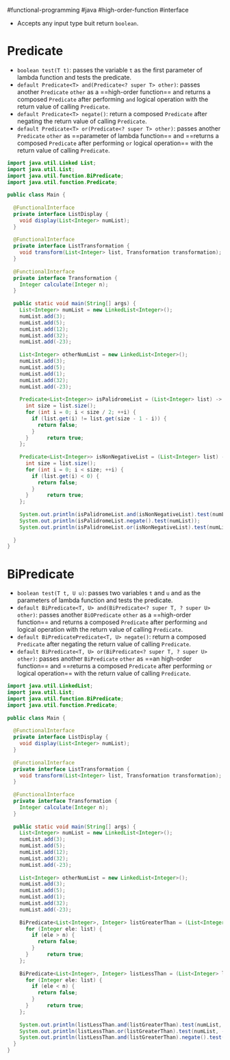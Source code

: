 #functional-programming  #java #high-order-function #interface 

- Accepts any input type buit return `boolean`.
# Predicate
- `boolean test(T t)`: passes the variable `t` as the first parameter of lambda function and tests the predicate.
- `default Predicate<T> and(Predicate<? super T> other)`: passes another `Predicate` `other` as a ==high-order function== and returns a composed `Predicate` after performing `and` logical operation with the return value of calling `Predicate`.
- `default Predicate<T> negate()`: return a composed `Predicate` after negating the return value of calling `Predicate`.
- `default Predicate<T> or(Predicate<? super T> other)`: passes another `Predicate` `other` as ==parameter of lambda function== and ==returns a composed `Predicate` after performing `or` logical operation== with the return value of calling `Predicate`.
```Java
import java.util.Linked List;  
import java.util.List;  
import java.util.function.BiPredicate;  
import java.util.function.Predicate;  
  
public class Main {  
  
  @FunctionalInterface  
  private interface ListDisplay {  
    void display(List<Integer> numList);  
  }  
  
  @FunctionalInterface  
  private interface ListTransformation {  
    void transform(List<Integer> list, Transformation transformation);  
  }  
  
  @FunctionalInterface  
  private interface Transformation {  
    Integer calculate(Integer n);  
  }  
  
  public static void main(String[] args) {  
    List<Integer> numList = new LinkedList<Integer>();  
    numList.add(3);  
    numList.add(5);  
    numList.add(12);  
    numList.add(32);  
    numList.add(-23);  
  
    List<Integer> otherNumList = new LinkedList<Integer>();  
    numList.add(3);  
    numList.add(5);  
    numList.add(1);  
    numList.add(32);  
    numList.add(-23);  
  
    Predicate<List<Integer>> isPalidromeList = (List<Integer> list) -> {  
      int size = list.size();  
      for (int i = 0; i < size / 2; ++i) {  
        if (list.get(i) != list.get(size - 1 - i)) {  
          return false;  
        }  
      }      return true;  
    };  
  
    Predicate<List<Integer>> isNonNegativeList = (List<Integer> list) -> {  
      int size = list.size();  
      for (int i = 0; i < size; ++i) {  
        if (list.get(i) < 0) {  
          return false;  
        }  
      }      return true;  
    };  
  
    System.out.println(isPalidromeList.and(isNonNegativeList).test(numList));  
    System.out.println(isPalidromeList.negate().test(numList));  
    System.out.println(isPalidromeList.or(isNonNegativeList).test(numList));  
  
  }  
}
```
# BiPredicate
- `boolean test(T t, U u)`: passes two variables `t` and `u` and as the parameters of lambda function and tests the predicate.
- `default BiPredicate<T, U> and(BiPredicate<? super T, ? super U> other)`: passes another `BiOPredicate` `other` as a ==high-order function== and returns a composed `Predicate` after performing `and` logical operation with the return value of calling `Predicate`.
- `default BiPredicatePredicate<T, U> negate()`: return a composed `Predicate` after negating the return value of calling `Predicate`.
- `default BiPredicate<T, U> or(BiPredicate<? super T, ? super U> other)`: passes another `BiPredicate` `other` as ==an high-order function== and ==returns a composed `Predicate` after performing `or` logical operation== with the return value of calling `Predicate`.

```Java
import java.util.LinkedList;  
import java.util.List;  
import java.util.function.BiPredicate;  
import java.util.function.Predicate;  
  
public class Main {  
  
  @FunctionalInterface  
  private interface ListDisplay {  
    void display(List<Integer> numList);  
  }  
  
  @FunctionalInterface  
  private interface ListTransformation {  
    void transform(List<Integer> list, Transformation transformation);  
  }  
  
  @FunctionalInterface  
  private interface Transformation {  
    Integer calculate(Integer n);  
  }  
  
  public static void main(String[] args) {  
    List<Integer> numList = new LinkedList<Integer>();  
    numList.add(3);  
    numList.add(5);  
    numList.add(12);  
    numList.add(32);  
    numList.add(-23);  
  
    List<Integer> otherNumList = new LinkedList<Integer>();  
    numList.add(3);  
    numList.add(5);  
    numList.add(1);  
    numList.add(32);  
    numList.add(-23);  
  
    BiPredicate<List<Integer>, Integer> listGreaterThan = (List<Integer> list, Integer n) -> {  
      for (Integer ele: list) {  
        if (ele > n) {  
          return false;  
        }  
      }      return true;  
    };  
  
    BiPredicate<List<Integer>, Integer> listLessThan = (List<Integer> list, Integer n) -> {  
      for (Integer ele: list) {  
        if (ele < n) {  
          return false;  
        }  
      }      return true;  
    };  
  
    System.out.println(listLessThan.and(listGreaterThan).test(numList, -7));  
    System.out.println(listLessThan.or(listGreaterThan).test(numList, -7));  
    System.out.println(listLessThan.and(listGreaterThan).negate().test(numList, -7));  
  }  
}
```
